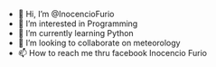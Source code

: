 - 👋 Hi, I’m @InocencioFurio
- 👀 I’m interested in Programming
- 🌱 I’m currently learning Python
- 💞️ I’m looking to collaborate on meteorology
- 📫 How to reach me thru facebook Inocencio Furio

<!---
InocencioFurio/InocencioFurio is a ✨ special ✨ repository because its `README.md` (this file) appears on your GitHub profile.
You can click the Preview link to take a look at your changes.
--->
